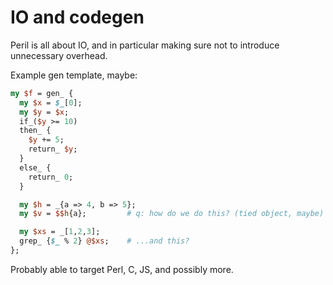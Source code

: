 # IO and codegen
Peril is all about IO, and in particular making sure not to introduce
unnecessary overhead.

Example gen template, maybe:

```perl
my $f = gen_ {
  my $x = $_[0];
  my $y = $x;
  if_($y >= 10)
  then_ {
    $y += 5;
    return_ $y;
  }
  else_ {
    return_ 0;
  }

  my $h = _{a => 4, b => 5};
  my $v = $$h{a};         # q: how do we do this? (tied object, maybe)

  my $xs = _[1,2,3];
  grep_ {$_ % 2} @$xs;    # ...and this?
};
```

Probably able to target Perl, C, JS, and possibly more.

